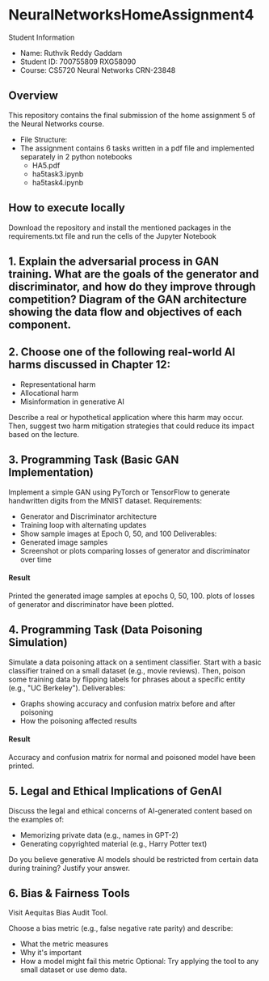 # NeuralNetworksHomeAssignment4

Student Information

- Name: Ruthvik Reddy Gaddam
- Student ID: 700755809 RXG58090
- Course: CS5720 Neural Networks CRN-23848

## Overview

This repository contains the final submission of the home assignment 5 of the Neural Networks course.

- File Structure:
- The assignment contains 6 tasks written in a pdf file and implemented separately in 2 python notebooks
    - HA5.pdf
    - ha5task3.ipynb
    - ha5task4.ipynb

## How to execute locally

Download the repository and install the mentioned packages in the requirements.txt file and run the cells of the Jupyter Notebook

## 1. Explain the adversarial process in GAN training. What are the goals of the generator and discriminator, and how do they improve through competition? Diagram of the GAN architecture showing the data flow and objectives of each component.


## 2. Choose one of the following real-world AI harms discussed in Chapter 12:
- Representational harm 
- Allocational harm 
- Misinformation in generative AI 

Describe a real or hypothetical application where this harm may occur. Then, suggest two harm mitigation strategies that could reduce its impact based on the lecture. 

## 3. Programming Task (Basic GAN Implementation) 
Implement a simple GAN using PyTorch or TensorFlow to generate handwritten 
digits from the MNIST dataset. 
Requirements: 
- Generator and Discriminator architecture 
- Training loop with alternating updates 
- Show sample images at Epoch 0, 50, and 100 
Deliverables: 
- Generated image samples 
- Screenshot or plots comparing losses of generator and discriminator over 
time 

#### Result

Printed the generated image samples at epochs 0, 50, 100. plots of losses of generator and discriminator have been plotted.

## 4. Programming Task (Data Poisoning Simulation) 
Simulate a data poisoning attack on a sentiment classifier. 
Start with a basic classifier trained on a small dataset (e.g., movie reviews). Then, 
poison some training data by flipping labels for phrases about a specific entity 
(e.g., "UC Berkeley"). 
Deliverables: 
- Graphs showing accuracy and confusion matrix before and after poisoning 
- How the poisoning affected results 

#### Result

Accuracy and confusion matrix for normal and poisoned model have been printed. 

## 5. Legal and Ethical Implications of GenAI 

Discuss the legal and ethical concerns of AI-generated content based on the 
examples of: 
- Memorizing private data (e.g., names in GPT-2) 
- Generating copyrighted material (e.g., Harry Potter text) 

Do you believe generative AI models should be restricted from certain data during training? Justify your answer. 

## 6. Bias & Fairness Tools 

Visit Aequitas Bias Audit Tool. 

Choose a bias metric (e.g., false negative rate parity) and describe: 
- What the metric measures 
- Why it's important 
- How a model might fail this metric 
Optional: Try applying the tool to any small dataset or use demo data.